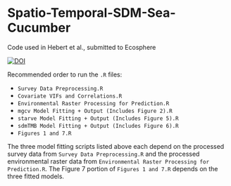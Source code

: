 # Spatio-Temporal-SDM-Sea-Cucumber
Code used in Hebert et al., submitted to Ecosphere

[![DOI](https://zenodo.org/badge/678377678.svg)](https://zenodo.org/badge/latestdoi/678377678)

Recommended order to run the `.R` files:
- `Survey Data Preprocessing.R`
- `Covariate VIFs and Correlations.R`
- `Environmental Raster Processing for Prediction.R`
- `mgcv Model Fitting + Output (Includes Figure 2).R`
- `starve Model Fitting + Output (Includes Figure 5).R`
- `sdmTMB Model Fitting + Output (Includes Figure 6).R`
- `Figures 1 and 7.R`

The three model fitting scripts listed above each depend on the processed survey data from `Survey Data Preprocessing.R` and the processed environmental raster data from `Environmental Raster Processing for Prediction.R`. The Figure 7 portion of `Figures 1 and 7.R` depends on the three fitted models.
